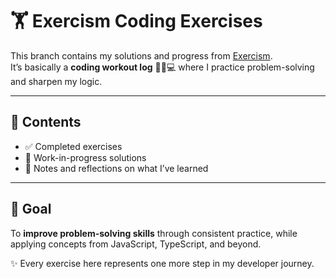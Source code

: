 # 🏋️ Exercism Coding Exercises

This branch contains my solutions and progress from [Exercism](https://exercism.org/).  
It’s basically a **coding workout log** 🏃‍♂️💻 where I practice problem-solving and sharpen my logic.

---

## 📂 Contents
- ✅ Completed exercises  
- 🚧 Work-in-progress solutions  
- 📝 Notes and reflections on what I’ve learned

---

## 🎯 Goal
To **improve problem-solving skills** through consistent practice, while applying concepts from JavaScript, TypeScript, and beyond.

✨ Every exercise here represents one more step in my developer journey.
